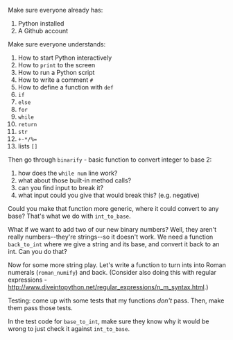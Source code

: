Make sure everyone already has:

1. Python installed
1. A Github account

Make sure everyone understands:

1. How to start Python interactively
1. How to `print` to the screen
1. How to run a Python script
1. How to write a comment `#`
1. How to define a function with `def`
1. `if`
1. `else`
1. `for`
1. `while`
1. `return`
1. `str`
1. `+-*/%=`
1. lists `[]`

Then go through `binarify` - basic function to convert integer to base 2:
1. how does the `while num` line work? 
1. what about those built-in method calls?
1. can you find input to break it? 
1. what input could you give that would break this? (e.g. negative)

Could you make that function more generic, where it could convert to any base? That's what we do with `int_to_base`. 

What if we want to add two of our new binary numbers? Well, they aren't really numbers--they're strings--so it doesn't work. We need a function `back_to_int` where we give a string and its base, and convert it back to an int. Can you do that? 

Now for some more string play. Let's write a function to turn ints into Roman numerals (`roman_numify`) and back. (Consider also doing this with regular expressions - http://www.diveintopython.net/regular_expressions/n_m_syntax.html.)

Testing: come up with some tests that my functions *don't* pass. Then, make them pass those tests. 

In the test code for `base_to_int`, make sure they know why it would be wrong to just check it against `int_to_base`. 
